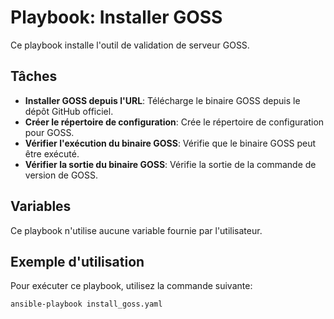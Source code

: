# Playbook: Installer GOSS

Ce playbook installe l'outil de validation de serveur GOSS.

## Tâches

- **Installer GOSS depuis l'URL**: Télécharge le binaire GOSS depuis le dépôt GitHub officiel.
- **Créer le répertoire de configuration**: Crée le répertoire de configuration pour GOSS.
- **Vérifier l'exécution du binaire GOSS**: Vérifie que le binaire GOSS peut être exécuté.
- **Vérifier la sortie du binaire GOSS**: Vérifie la sortie de la commande de version de GOSS.

## Variables

Ce playbook n'utilise aucune variable fournie par l'utilisateur.

## Exemple d'utilisation

Pour exécuter ce playbook, utilisez la commande suivante:

```bash
ansible-playbook install_goss.yaml
```
